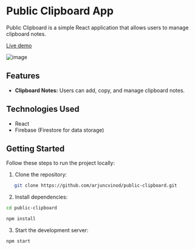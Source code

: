 # Public Clipboard App

Public Clipboard is a simple React application that allows users to manage clipboard notes.<br>

[Live demo](https://public-clipboard.vercel.app/)


![image](https://github.com/arjuncvinod/public-clipboard/assets/68469520/117d2a37-f63c-496a-bb11-d46b86b82023)


## Features

- **Clipboard Notes:** Users can add, copy, and manage clipboard notes.

## Technologies Used

- React
- Firebase (Firestore for data storage)

## Getting Started

Follow these steps to run the project locally:

1. Clone the repository:

```bash
   git clone https://github.com/arjuncvinod/public-clipboard.git
```
2. Install dependencies:
```bash
cd public-clipboard
```
```bash 
npm install
```
3. Start the development server:
```bash
npm start

```
